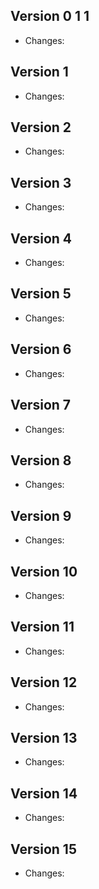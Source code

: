 
## Version 0 1 1

- Changes:



## Version 1

- Changes:



## Version 2

- Changes:



## Version 3

- Changes:



## Version 4

- Changes:



## Version 5

- Changes:



## Version 6

- Changes:



## Version 7

- Changes:



## Version 8

- Changes:



## Version 9

- Changes:



## Version 10

- Changes:



## Version 11

- Changes:



## Version 12

- Changes:



## Version 13

- Changes:



## Version 14

- Changes:



## Version 15

- Changes:



